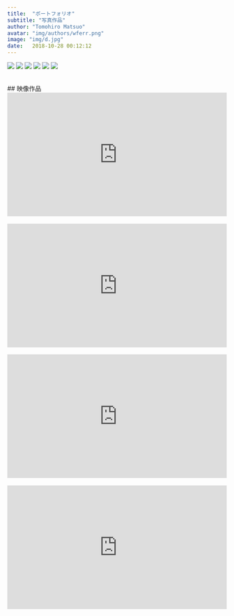 ```yaml
---
title:  "ポートフォリオ"
subtitle: "写真作品"
author: "Tomohiro Matsuo"
avatar: "img/authors/wferr.png"
image: "img/d.jpg"
date:   2018-10-28 00:12:12
---
```

<style>
.video{
  position:relative;
  width:100%;
  padding-top:56.25%;
}
.video iframe{
  position:absolute;
  top:0;
  right:0;
  width:100%;
  height:100%;
}
</style>
<p style="display:none;"></p>

<image src="img/1.jpg" class="article-image"></image>
<image src="img/2.jpg" class="article-image"></image>
<image src="img/3.jpg" class="article-image"></image>
<image src="img/4.jpg" class="article-image"></image>
<image src="img/5.jpg" class="article-image"></image>
<image src="img/6.jpg" class="article-image"></image>

<br>
## 映像作品
<div class="video">
<iframe src="https://www.youtube.com/embed/RwgXXNW90c4" frameborder="0" allow="accelerometer; autoplay; encrypted-media; gyroscope; picture-in-picture" allowfullscreen></iframe>
</div>
<br>
<div class="video">
<iframe src="https://www.youtube.com/embed/xQtb1UNKkfk" frameborder="0" allow="accelerometer; autoplay; encrypted-media; gyroscope; picture-in-picture" allowfullscreen></iframe>
</div>
<br>
<div class="video">
<iframe src="https://www.youtube.com/embed/02tqHmQDRWg" frameborder="0" allow="accelerometer; autoplay; encrypted-media; gyroscope; picture-in-picture" allowfullscreen></iframe>
</div>
<br>
<div class="video">
<iframe src="https://www.youtube.com/embed/vdcyjbgvU1I" frameborder="0" allow="accelerometer; autoplay; encrypted-media; gyroscope; picture-in-picture" allowfullscreen></iframe>
</div>
